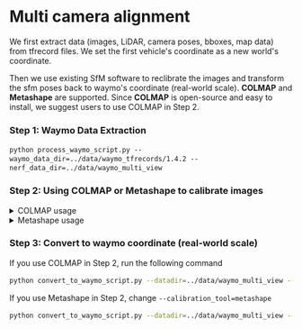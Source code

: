 # Multi camera alignment

We first extract data (images, LiDAR, camera poses, bboxes, map data) from tfrecord files. We set the first vehicle's coordinate as a new world's coordinate.

Then we use existing SfM software to reclibrate the images and transform the sfm poses back to waymo's coordinate (real-world scale). **COLMAP** and **Metashape** are supported. Since **COLMAP** is open-source and easy to install, we suggest users to use COLMAP in Step 2.

### Step 1: Waymo Data Extraction 
```
python process_waymo_script.py --waymo_data_dir=../data/waymo_tfrecords/1.4.2 --nerf_data_dir=../data/waymo_multi_view
```

### Step 2: Using COLMAP or Metashape to calibrate images


<details>
<summary>COLMAP usage</summary>

#### Step 2.2: Run COLMAP sparse reconstruction:
```shell
bash data_utils/local_colmap.sh ../data/waymo_multi_view/{SCENE_NAME}
```

This will generate `sparse/0` folder in your `../data/waymo_multi_view/{SCENE_NAME}`
</details>

<details>
<summary>Metashape usage</summary>

### Step 2: Using Metashape to calibrate images and get `camera.xml`

#### Step 2.1: Use `Workflow->Add Folder` to upload the images from `data/waymo_multi_view/{SCENE_NAME}/images`, and then choose `Single Cameras` as follows:
<img src="./instruction_metashape/single_camera.jpg" width="400" />

#### Step 2.2: Use `Workflow->Align Photos` to calibrate the images with the following configuration:
<img src="./instruction_metashape/align.jpg" width="400" />

#### Step 2.3: Use `File->Export->Export Cameras` to export the parameters of cameras. Put them in folder `data/waymo_multi_view/{SCENE_NAME}`.
</details>

### Step 3: Convert to waymo coordinate (real-world scale)

If you use COLMAP in Step 2, run the following command
```bash
python convert_to_waymo_script.py --datadir=../data/waymo_multi_view --calibration_tool=colmap
```

If you use Metashape in Step 2, change `--calibration_tool=metashape`

```bash
python convert_to_waymo_script.py --datadir=../data/waymo_multi_view --calibration_tool=metashape
```

